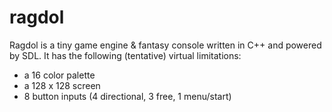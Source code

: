 # ragdol
Ragdol is a tiny game engine & fantasy console written in C++ and powered by SDL. It has the following (tentative) virtual limitations:
- a 16 color palette
- a 128 x 128 screen
- 8 button inputs (4 directional, 3 free, 1 menu/start)
